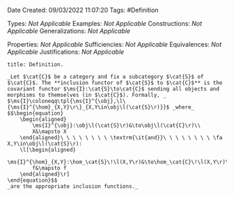 <div class="topSpace"></div>

Date Created: 09/03/2022 11:07:20
Tags: #Definition

Types: _Not Applicable_
Examples: _Not Applicable_
Constructions: _Not Applicable_
Generalizations: _Not Applicable_

Properties: _Not Applicable_
Sufficiencies: _Not Applicable_
Equivalences: _Not Applicable_
Justifications: _Not Applicable_

``` ad-Definition
title: Definition.

_Let $\cat{C}$ be a category and fix a subcategory $\cat{S}$ of $\cat{C}$. The **inclusion functor of $\cat{S}$ to $\cat{C}$** is the covariant functor $\ms{I}:\cat{S}\to\cat{C}$ sending all objects and morphisms to themselves (in $\cat{C}$). Formally, _ $\ms{I}\coloneqq\tpl{\ms{I}^{\obj},\l\{\ms{I}^{\hom}_{X,Y}\r\}_{X,Y\in\obj\l(\cat{S}\r)}}$ _where_
$$\begin{equation}
    \begin{aligned}
        \ms{I}^{\obj}:\obj\l(\cat{S}\r)&\to\obj\l(\cat{C}\r)\\
        X&\mapsto X
    \end{aligned}\ \ \ \ \ \ \ \ \textrm{\it{and}}\ \ \ \ \ \ \ \ \fa X,Y\in\obj\l(\cat{S}\r):
    \l[\begin{aligned}
        \ms{I}^{\hom}_{X,Y}:\hom_\cat{S}\!\l(X,Y\r)&\to\hom_\cat{C}\!\l(X,Y\r)\\
        f&\mapsto f
    \end{aligned}\r]
\end{equation}$$
_are the appropriate inclusion functions._

```
